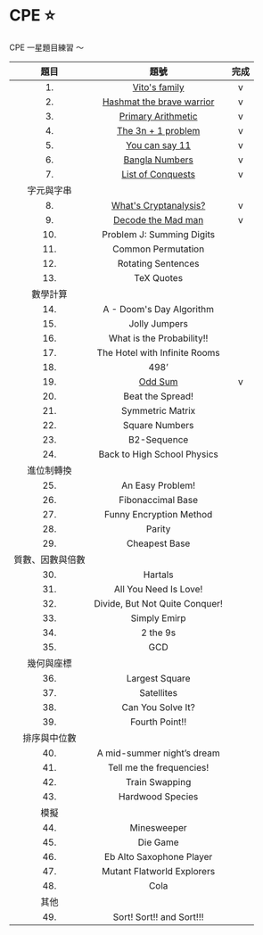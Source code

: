 # CPE ⭐
CPE 一星題目練習 ～

|       題目       |              題號              | 完成 |
|:----------------:|:------------------------------:|:----:|
|               1. | [Vito's family](https://github.com/ChihuahuaMH/CPE/blob/main/Vito's%20Family.cpp)                  |   v  |
|               2. | [Hashmat the brave warrior](https://github.com/ChihuahuaMH/CPE/blob/main/Hashmat%20the%20Brave%20Warrior.cpp)      |   v  |
|               3. | [Primary Arithmetic](https://github.com/ChihuahuaMH/CPE/blob/main/Primary%20Arithmetic.cpp)             |   v   |
|               4. | [The 3n + 1 problem](https://github.com/ChihuahuaMH/CPE/blob/main/The%203n%20%2B%201%20problem.cpp)             |   v  |
|               5. | [You can say 11](https://github.com/ChihuahuaMH/CPE/blob/main/You%20can%20say%2011.cpp)                 |   v  |
|               6. | [Bangla Numbers](https://github.com/ChihuahuaMH/CPE/blob/main/Bangla%20Numbers.cpp)                 |   v  |
|               7. | [List of Conquests](https://github.com/ChihuahuaMH/CPE/blob/main/List%20of%20Conquests.cpp)              |   v  |
|    字元與字串    |                                |      |
|               8. | [What's Cryptanalysis?](https://github.com/ChihuahuaMH/CPE/blob/main/What's%20Cryptanalysis.cpp)          |   v   |
|               9. | [Decode the Mad man](https://github.com/ChihuahuaMH/CPE/blob/main/Decode%20the%20Mad%20man.cpp)             |   v   |
|              10. | Problem J: Summing Digits      |      |
|              11. | Common Permutation             |      |
|              12. | Rotating Sentences             |      |
|              13. | TeX Quotes                     |      |
|     數學計算     |                                |      |
|              14. | A - Doom's Day Algorithm       |      |
|              15. | Jolly Jumpers                  |      |
|              16. | What is the Probability!!      |      |
|              17. | The Hotel with Infinite Rooms  |      |
|              18. | 498’                           |      |
|              19. | [Odd Sum](https://github.com/ChihuahuaMH/CPE/blob/main/Odd%20Sum.cpp)                        |   v  |
|              20. | Beat the Spread!               |      |
|              21. | Symmetric Matrix               |      |
|              22. | Square Numbers                 |      |
|              23. | B2-Sequence                    |      |
|              24. | Back to High School Physics    |      |
|    進位制轉換    |                                |      |
|              25. | An Easy Problem!               |      |
|              26. | Fibonaccimal Base              |      |
|              27. | Funny Encryption Method        |      |
|              28. | Parity                         |      |
|              29. | Cheapest Base                  |      |
| 質數、因數與倍數 |                                |      |
|              30. | Hartals                        |      |
|              31. | All You Need Is Love!          |      |
|              32. | Divide, But Not Quite Conquer! |      |
|              33. | Simply Emirp                   |      |
|              34. | 2 the 9s                       |      |
|              35. | GCD                            |      |
|    幾何與座標    |                                |      |
|              36. | Largest Square                 |      |
|              37. | Satellites                     |      |
|              38. | Can You Solve It?              |      |
|              39. | Fourth Point!!                 |      |
|   排序與中位數   |                                |      |
|              40. | A mid-summer night’s dream     |      |
|              41. | Tell me the frequencies!       |      |
|              42. | Train Swapping                 |      |
|              43. | Hardwood Species               |      |
|       模擬       |                                |      |
|              44. | Minesweeper                    |      |
|              45. | Die Game                       |      |
|              46. | Eb Alto Saxophone Player       |      |
|              47. | Mutant Flatworld Explorers     |      |
|              48. | Cola                           |      |
|       其他       |                                |      |
|              49. | Sort! Sort!! and Sort!!!       |      |

